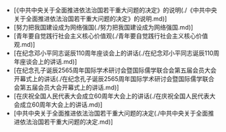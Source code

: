 - [《中共中央关于全面推进依法治国若干重大问题的决定》的说明(./《中共中央关于全面推进依法治国若干重大问题的决定》的说明.md)]
- [努力把我国建设成为网络强国(./努力把我国建设成为网络强国.md)]
- [青年要自觉践行社会主义核心价值观(./青年要自觉践行社会主义核心价值观.md)]
- [在纪念邓小平同志诞辰110周年座谈会上的讲话(./在纪念邓小平同志诞辰110周年座谈会上的讲话.md)]
- [在纪念孔子诞辰2565周年国际学术研讨会暨国际儒学联合会第五届会员大会开幕式上的讲话(./在纪念孔子诞辰2565周年国际学术研讨会暨国际儒学联合会第五届会员大会开幕式上的讲话.md)]
- [在庆祝全国人民代表大会成立60周年大会上的讲话(./在庆祝全国人民代表大会成立60周年大会上的讲话.md)]
- [中共中央关于全面推进依法治国若干重大问题的决定(./中共中央关于全面推进依法治国若干重大问题的决定.md)]
